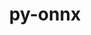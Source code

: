 ---
title: "py-onnx"
layout: cache
categories: [package, develop]
meta: {"versions": ["1.16.0"], "compilers": ["apple-clang@=15.0.0", "gcc@=11.4.0"], "oss": ["ubuntu22.04", "ventura"], "platforms": ["darwin", "linux"], "targets": ["aarch64", "x86_64_v3"], "stacks": ["ml-darwin-aarch64-mps", "ml-linux-x86_64-cpu", "ml-linux-x86_64-cuda", "root"], "num_specs": 16, "num_specs_by_stack": {"root": 16, "ml-darwin-aarch64-mps": 8, "ml-linux-x86_64-cuda": 8, "ml-linux-x86_64-cpu": 8}}
spec_details: [{"hash": "fdx6vofnlkcaaoah2tme3ra3zemwapg5", "compiler": "apple-clang@=15.0.0", "versions": ["1.16.0"], "os": "ventura", "platform": "darwin", "target": "aarch64", "variants": ["build_system=python_pip"], "stacks": ["root", "ml-darwin-aarch64-mps"], "size": "-", "tarball": "https://binaries.spack.io/develop/build_cache/darwin-ventura-aarch64/apple-clang-15.0.0/py-onnx-1.16.0/darwin-ventura-aarch64-apple-clang-15.0.0-py-onnx-1.16.0-fdx6vofnlkcaaoah2tme3ra3zemwapg5.spack"}, {"hash": "ohzvgqtrl7qaxet4nddcouacqektip6k", "compiler": "apple-clang@=15.0.0", "versions": ["1.16.0"], "os": "ventura", "platform": "darwin", "target": "aarch64", "variants": ["build_system=python_pip"], "stacks": ["root", "ml-darwin-aarch64-mps"], "size": "-", "tarball": "https://binaries.spack.io/develop/build_cache/darwin-ventura-aarch64/apple-clang-15.0.0/py-onnx-1.16.0/darwin-ventura-aarch64-apple-clang-15.0.0-py-onnx-1.16.0-ohzvgqtrl7qaxet4nddcouacqektip6k.spack"}, {"hash": "ilftfcyorcipz2vgucap2hnr5j3jlh2a", "compiler": "apple-clang@=15.0.0", "versions": ["1.16.0"], "os": "ventura", "platform": "darwin", "target": "aarch64", "variants": ["build_system=python_pip"], "stacks": ["root", "ml-darwin-aarch64-mps"], "size": "-", "tarball": "https://binaries.spack.io/develop/build_cache/darwin-ventura-aarch64/apple-clang-15.0.0/py-onnx-1.16.0/darwin-ventura-aarch64-apple-clang-15.0.0-py-onnx-1.16.0-ilftfcyorcipz2vgucap2hnr5j3jlh2a.spack"}, {"hash": "lw4snaykygtgr7czxexiiwsbmf3ipx3g", "compiler": "apple-clang@=15.0.0", "versions": ["1.16.0"], "os": "ventura", "platform": "darwin", "target": "aarch64", "variants": ["build_system=python_pip"], "stacks": ["root", "ml-darwin-aarch64-mps"], "size": "-", "tarball": "https://binaries.spack.io/develop/build_cache/darwin-ventura-aarch64/apple-clang-15.0.0/py-onnx-1.16.0/darwin-ventura-aarch64-apple-clang-15.0.0-py-onnx-1.16.0-lw4snaykygtgr7czxexiiwsbmf3ipx3g.spack"}, {"hash": "3vygb2hdfocp2kkbp7lxiltsg6ibmz3p", "compiler": "apple-clang@=15.0.0", "versions": ["1.16.0"], "os": "ventura", "platform": "darwin", "target": "aarch64", "variants": ["build_system=python_pip"], "stacks": ["root", "ml-darwin-aarch64-mps"], "size": "-", "tarball": "https://binaries.spack.io/develop/build_cache/darwin-ventura-aarch64/apple-clang-15.0.0/py-onnx-1.16.0/darwin-ventura-aarch64-apple-clang-15.0.0-py-onnx-1.16.0-3vygb2hdfocp2kkbp7lxiltsg6ibmz3p.spack"}, {"hash": "bt5hdl42lmob7mr3u5yxxdiumvo43bxu", "compiler": "apple-clang@=15.0.0", "versions": ["1.16.0"], "os": "ventura", "platform": "darwin", "target": "aarch64", "variants": ["build_system=python_pip"], "stacks": ["root", "ml-darwin-aarch64-mps"], "size": "-", "tarball": "https://binaries.spack.io/develop/build_cache/darwin-ventura-aarch64/apple-clang-15.0.0/py-onnx-1.16.0/darwin-ventura-aarch64-apple-clang-15.0.0-py-onnx-1.16.0-bt5hdl42lmob7mr3u5yxxdiumvo43bxu.spack"}, {"hash": "kcn25yaikcjzddvhv3cyqddzfb24soia", "compiler": "apple-clang@=15.0.0", "versions": ["1.16.0"], "os": "ventura", "platform": "darwin", "target": "aarch64", "variants": ["build_system=python_pip"], "stacks": ["root", "ml-darwin-aarch64-mps"], "size": "-", "tarball": "https://binaries.spack.io/develop/build_cache/darwin-ventura-aarch64/apple-clang-15.0.0/py-onnx-1.16.0/darwin-ventura-aarch64-apple-clang-15.0.0-py-onnx-1.16.0-kcn25yaikcjzddvhv3cyqddzfb24soia.spack"}, {"hash": "abl2u63l22twnkxqwbqq5aimu6d3nwug", "compiler": "apple-clang@=15.0.0", "versions": ["1.16.0"], "os": "ventura", "platform": "darwin", "target": "aarch64", "variants": ["build_system=python_pip"], "stacks": ["root", "ml-darwin-aarch64-mps"], "size": "-", "tarball": "https://binaries.spack.io/develop/build_cache/darwin-ventura-aarch64/apple-clang-15.0.0/py-onnx-1.16.0/darwin-ventura-aarch64-apple-clang-15.0.0-py-onnx-1.16.0-abl2u63l22twnkxqwbqq5aimu6d3nwug.spack"}, {"hash": "572b4qo6ljlfdmzwgcxgaagq6adv4dtb", "compiler": "gcc@=11.4.0", "versions": ["1.16.0"], "os": "ubuntu22.04", "platform": "linux", "target": "x86_64_v3", "variants": ["build_system=python_pip"], "stacks": ["root", "ml-linux-x86_64-cuda", "ml-linux-x86_64-cpu"], "size": "-", "tarball": "https://binaries.spack.io/develop/build_cache/linux-ubuntu22.04-x86_64_v3/gcc-11.4.0/py-onnx-1.16.0/linux-ubuntu22.04-x86_64_v3-gcc-11.4.0-py-onnx-1.16.0-572b4qo6ljlfdmzwgcxgaagq6adv4dtb.spack"}, {"hash": "r5nd2xsiqhubvn2izbxp3um2ttjuqq4o", "compiler": "gcc@=11.4.0", "versions": ["1.16.0"], "os": "ubuntu22.04", "platform": "linux", "target": "x86_64_v3", "variants": ["build_system=python_pip"], "stacks": ["root", "ml-linux-x86_64-cuda", "ml-linux-x86_64-cpu"], "size": "-", "tarball": "https://binaries.spack.io/develop/build_cache/linux-ubuntu22.04-x86_64_v3/gcc-11.4.0/py-onnx-1.16.0/linux-ubuntu22.04-x86_64_v3-gcc-11.4.0-py-onnx-1.16.0-r5nd2xsiqhubvn2izbxp3um2ttjuqq4o.spack"}, {"hash": "m7fudbl3knttuz7cnbnfrugxvhrhldqv", "compiler": "gcc@=11.4.0", "versions": ["1.16.0"], "os": "ubuntu22.04", "platform": "linux", "target": "x86_64_v3", "variants": ["build_system=python_pip"], "stacks": ["root", "ml-linux-x86_64-cuda", "ml-linux-x86_64-cpu"], "size": "-", "tarball": "https://binaries.spack.io/develop/build_cache/linux-ubuntu22.04-x86_64_v3/gcc-11.4.0/py-onnx-1.16.0/linux-ubuntu22.04-x86_64_v3-gcc-11.4.0-py-onnx-1.16.0-m7fudbl3knttuz7cnbnfrugxvhrhldqv.spack"}, {"hash": "5wmzsjujukax6del5buzhuc4kbr2qhwl", "compiler": "gcc@=11.4.0", "versions": ["1.16.0"], "os": "ubuntu22.04", "platform": "linux", "target": "x86_64_v3", "variants": ["build_system=python_pip"], "stacks": ["root", "ml-linux-x86_64-cuda", "ml-linux-x86_64-cpu"], "size": "-", "tarball": "https://binaries.spack.io/develop/build_cache/linux-ubuntu22.04-x86_64_v3/gcc-11.4.0/py-onnx-1.16.0/linux-ubuntu22.04-x86_64_v3-gcc-11.4.0-py-onnx-1.16.0-5wmzsjujukax6del5buzhuc4kbr2qhwl.spack"}, {"hash": "i3l3bf3ydosc56ilbody2a3qzabbtvn4", "compiler": "gcc@=11.4.0", "versions": ["1.16.0"], "os": "ubuntu22.04", "platform": "linux", "target": "x86_64_v3", "variants": ["build_system=python_pip"], "stacks": ["root", "ml-linux-x86_64-cuda", "ml-linux-x86_64-cpu"], "size": "-", "tarball": "https://binaries.spack.io/develop/build_cache/linux-ubuntu22.04-x86_64_v3/gcc-11.4.0/py-onnx-1.16.0/linux-ubuntu22.04-x86_64_v3-gcc-11.4.0-py-onnx-1.16.0-i3l3bf3ydosc56ilbody2a3qzabbtvn4.spack"}, {"hash": "shy37xbk3yf6ndqc5jixbyg77tzavzw7", "compiler": "gcc@=11.4.0", "versions": ["1.16.0"], "os": "ubuntu22.04", "platform": "linux", "target": "x86_64_v3", "variants": ["build_system=python_pip"], "stacks": ["root", "ml-linux-x86_64-cuda", "ml-linux-x86_64-cpu"], "size": "-", "tarball": "https://binaries.spack.io/develop/build_cache/linux-ubuntu22.04-x86_64_v3/gcc-11.4.0/py-onnx-1.16.0/linux-ubuntu22.04-x86_64_v3-gcc-11.4.0-py-onnx-1.16.0-shy37xbk3yf6ndqc5jixbyg77tzavzw7.spack"}, {"hash": "6zq7ktwnnkbot665xuuj3wfw2ib7y5z3", "compiler": "gcc@=11.4.0", "versions": ["1.16.0"], "os": "ubuntu22.04", "platform": "linux", "target": "x86_64_v3", "variants": ["build_system=python_pip"], "stacks": ["root", "ml-linux-x86_64-cuda", "ml-linux-x86_64-cpu"], "size": "-", "tarball": "https://binaries.spack.io/develop/build_cache/linux-ubuntu22.04-x86_64_v3/gcc-11.4.0/py-onnx-1.16.0/linux-ubuntu22.04-x86_64_v3-gcc-11.4.0-py-onnx-1.16.0-6zq7ktwnnkbot665xuuj3wfw2ib7y5z3.spack"}, {"hash": "q6fb56bdfo4r7soo35tdz5vvt5qwz6ns", "compiler": "gcc@=11.4.0", "versions": ["1.16.0"], "os": "ubuntu22.04", "platform": "linux", "target": "x86_64_v3", "variants": ["build_system=python_pip"], "stacks": ["root", "ml-linux-x86_64-cuda", "ml-linux-x86_64-cpu"], "size": "-", "tarball": "https://binaries.spack.io/develop/build_cache/linux-ubuntu22.04-x86_64_v3/gcc-11.4.0/py-onnx-1.16.0/linux-ubuntu22.04-x86_64_v3-gcc-11.4.0-py-onnx-1.16.0-q6fb56bdfo4r7soo35tdz5vvt5qwz6ns.spack"}]
---